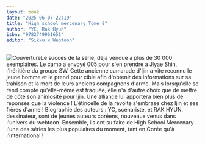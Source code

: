 ```yaml
---
layout: book
date: "2025-06-07 22:19"
title: "High school mercenary Tome 8"
author: "YC, Rak Hyun"
isbn: "9782749961651"
editor: "Sikku x Webtoon"
---
```

![Couverture](/img/9782749961651.jpeg)Le succès de la série, déjà vendue à plus de 30 000 exemplaires.
Le camp a envoyé 005 pour s'en prendre à Jiyae Shin, l'héritière du groupe SW. Cette ancienne camarade d'Ijin a vite reconnu le jeune homme et le prend pour cible afin d'obtenir des informations sur sa trahison et la mort de leurs anciens compagnons d'arme. Mais lorsqu'elle se rend compte qu'elle-même est traquée, elle n'a d'autre choix que de mettre de côté son animosité pour Ijin. Une alliance lui apportera bien plus de réponses que la violence !
L'étincelle de la révolte s'embrase chez Ijin et ses frères d'arme !
Biographie des auteurs :
YC, scénariste, et RAK HYUN, dessinateur, sont de jeunes auteurs coréens, nouveaux venus dans l'univers du webtoon. Ensemble, ils ont su faire de High School Mercenary l'une des séries les plus populaires du moment, tant en Corée qu'à l'international !